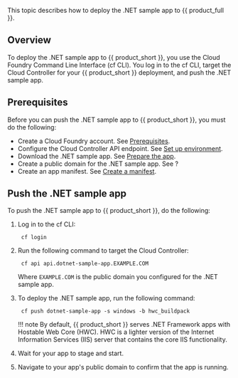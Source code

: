 This topic describes how to deploy the .NET sample app to {{ product_full }}.

## Overview

To deploy the .NET sample app to {{ product_short }}, you use the Cloud Foundry
Command Line Interface (cf CLI). You log in to the cf CLI, target the Cloud Controller
for your {{ product_short }} deployment, and push the .NET sample app.

## Prerequisites

Before you can push the .NET sample app to {{ product_short }}, you must do the following:

- Create a Cloud Foundry account. See [Prerequisites](../prerequisites).
- Configure the Cloud Controller API endpoint. See [Set up environment](../setup).
- Download the .NET sample app. See [Prepare the app](../prepare-app).
- Create a public domain for the .NET sample app. See ?
- Create an app manifest. See [Create a manifest](../create-manifest).

## Push the .NET sample app

To push the .NET sample app to {{ product_short }}, do the following:

1. Log in to the cf CLI:

        cf login

1. Run the following command to target the Cloud Controller:

        cf api api.dotnet-sample-app.EXAMPLE.COM
    Where `EXAMPLE.COM` is the public domain you configured for the .NET sample app.

1. To deploy the .NET sample app, run the following command:

        cf push dotnet-sample-app -s windows -b hwc_buildpack

    !!! note
        By default, {{ product_short }} serves .NET Framework apps with Hostable Web Core
        (HWC). HWC is a lighter version of the Internet Information Services (IIS) server
        that contains the core IIS functionality.

1. Wait for your app to stage and start.

1. Navigate to your app's public domain to confirm that the app is running.
